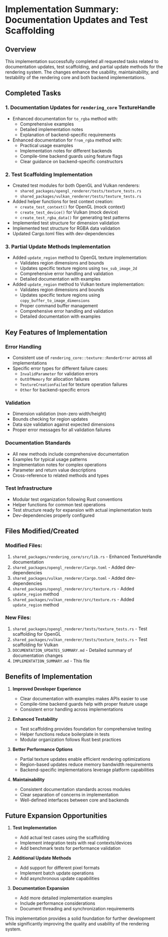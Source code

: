 # Implementation Summary: Documentation Updates and Test Scaffolding

## Overview
This implementation successfully completed all requested tasks related to documentation updates, test scaffolding, and partial update methods for the rendering system. The changes enhance the usability, maintainability, and testability of the rendering core and both backend implementations.

## Completed Tasks

### 1. Documentation Updates for `rendering_core` TextureHandle
- Enhanced documentation for `to_rgba` method with:
  - Comprehensive examples
  - Detailed implementation notes
  - Explanation of backend-specific requirements
- Enhanced documentation for `from_rgba` method with:
  - Practical usage examples
  - Implementation notes for different backends
  - Compile-time backend guards using feature flags
  - Clear guidance on backend-specific constructors

### 2. Test Scaffolding Implementation
- Created test modules for both OpenGL and Vulkan renderers:
  - `shared_packages/opengl_renderer/tests/texture_tests.rs`
  - `shared_packages/vulkan_renderer/tests/texture_tests.rs`
- Added helper functions for test context creation:
  - `create_test_context()` for OpenGL (mock context)
  - `create_test_device()` for Vulkan (mock device)
  - `create_test_rgba_data()` for generating test patterns
- Implemented test structure for dimension validation
- Implemented test structure for RGBA data validation
- Updated Cargo.toml files with dev-dependencies

### 3. Partial Update Methods Implementation
- Added `update_region` method to OpenGL texture implementation:
  - Validates region dimensions and bounds
  - Updates specific texture regions using `tex_sub_image_2d`
  - Comprehensive error handling and validation
  - Detailed documentation with examples
- Added `update_region` method to Vulkan texture implementation:
  - Validates region dimensions and bounds
  - Updates specific texture regions using `copy_buffer_to_image_dimensions`
  - Proper command buffer management
  - Comprehensive error handling and validation
  - Detailed documentation with examples

## Key Features of Implementation

### Error Handling
- Consistent use of `rendering_core::texture::RenderError` across all implementations
- Specific error types for different failure cases:
  - `InvalidParameter` for validation errors
  - `OutOfMemory` for allocation failures
  - `TextureCreationFailed` for texture operation failures
  - `Other` for backend-specific errors

### Validation
- Dimension validation (non-zero width/height)
- Bounds checking for region updates
- Data size validation against expected dimensions
- Proper error messages for all validation failures

### Documentation Standards
- All new methods include comprehensive documentation
- Examples for typical usage patterns
- Implementation notes for complex operations
- Parameter and return value descriptions
- Cross-reference to related methods and types

### Test Infrastructure
- Modular test organization following Rust conventions
- Helper functions for common test operations
- Test structure ready for expansion with actual implementation tests
- Dev-dependencies properly configured

## Files Modified/Created

### Modified Files:
1. `shared_packages/rendering_core/src/lib.rs` - Enhanced TextureHandle documentation
2. `shared_packages/opengl_renderer/Cargo.toml` - Added dev-dependencies
3. `shared_packages/vulkan_renderer/Cargo.toml` - Added dev-dependencies
4. `shared_packages/opengl_renderer/src/texture.rs` - Added `update_region` method
5. `shared_packages/vulkan_renderer/src/texture.rs` - Added `update_region` method

### New Files:
1. `shared_packages/opengl_renderer/tests/texture_tests.rs` - Test scaffolding for OpenGL
2. `shared_packages/vulkan_renderer/tests/texture_tests.rs` - Test scaffolding for Vulkan
3. `DOCUMENTATION_UPDATES_SUMMARY.md` - Detailed summary of documentation changes
4. `IMPLEMENTATION_SUMMARY.md` - This file

## Benefits of Implementation

1. **Improved Developer Experience**
   - Clear documentation with examples makes APIs easier to use
   - Compile-time backend guards help with proper feature usage
   - Consistent error handling across implementations

2. **Enhanced Testability**
   - Test scaffolding provides foundation for comprehensive testing
   - Helper functions reduce boilerplate in tests
   - Modular organization follows Rust best practices

3. **Better Performance Options**
   - Partial texture updates enable efficient rendering optimizations
   - Region-based updates reduce memory bandwidth requirements
   - Backend-specific implementations leverage platform capabilities

4. **Maintainability**
   - Consistent documentation standards across modules
   - Clear separation of concerns in implementation
   - Well-defined interfaces between core and backends

## Future Expansion Opportunities

1. **Test Implementation**
   - Add actual test cases using the scaffolding
   - Implement integration tests with real contexts/devices
   - Add benchmark tests for performance validation

2. **Additional Update Methods**
   - Add support for different pixel formats
   - Implement batch update operations
   - Add asynchronous update capabilities

3. **Documentation Expansion**
   - Add more detailed implementation examples
   - Include performance considerations
   - Document threading and synchronization requirements

This implementation provides a solid foundation for further development while significantly improving the quality and usability of the rendering system.